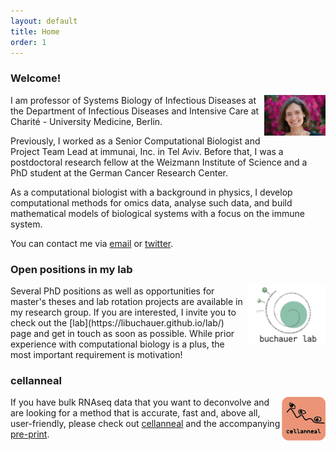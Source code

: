 ```yaml
---
layout: default
title: Home
order: 1
---
```


### Welcome!

<img style="width:7em" src="images/foto_2023.jpg" align="right">
I am professor of Systems Biology of Infectious Diseases at the Department of Infectious Diseases and Intensive Care at Charité - University Medicine, Berlin.  

Previously, I worked as a Senior Computational Biologist and Project Team Lead at immunai, Inc. in Tel Aviv. Before that, I was a postdoctoral research fellow at the Weizmann Institute of Science and a PhD student at the German Cancer Research Center.  

As a computational biologist with a background in physics, I develop computational methods for omics data, analyse such data, and build mathematical models of biological systems with a focus on the immune system.

You can contact me via [email](mailto:lisa.buchauer@charite.de) or [twitter](http://twitter.com/libuchauer).

### Open positions in my lab
<img style="width:9em" src="images/buchauer_lab.png" align="right">
Several PhD positions as well as opportunities for master's theses and lab rotation projects are available in my research group. If you are interested, I invite you to check out the [lab](https://libuchauer.github.io/lab/) page and get in touch as soon as possible. While prior experience with computational biology is a plus, the most important requirement is motivation!


### cellanneal
<img style="width:5em" src="images/logo.png" align="right">

If you have bulk RNAseq data that you want to deconvolve and are looking for a method that is accurate, fast and, above all, user-friendly, please check out [cellanneal](https://github.com/LiBuchauer/cellanneal) and the accompanying [pre-print](https://arxiv.org/abs/2110.08209).


